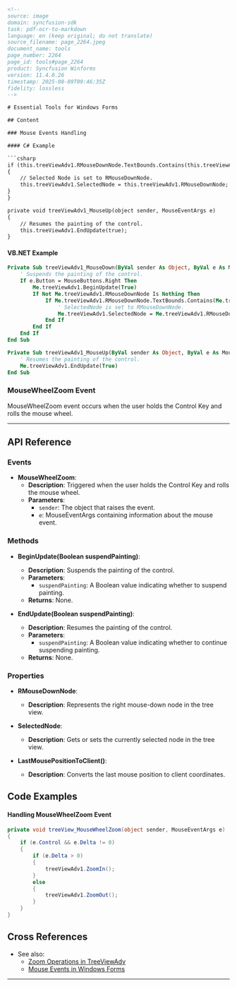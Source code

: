 ```html
<!--
source: image
domain: syncfusion-sdk
task: pdf-ocr-to-markdown
language: en (keep original; do not translate)
source_filename: page_2264.jpeg
document_name: tools
page_number: 2264
page_id: tools#page_2264
product: Syncfusion Winforms
version: 11.4.0.26
timestamp: 2025-08-09T09:46:35Z
fidelity: lossless
-->

# Essential Tools for Windows Forms

## Content

### Mouse Events Handling

#### C# Example

```csharp
if (this.treeViewAdv1.RMouseDownNode.TextBounds.Contains(this.treeViewAdv1.LastMousePositionToClient()))
{
    // Selected Node is set to RMouseDownNode.
    this.treeViewAdv1.SelectedNode = this.treeViewAdv1.RMouseDownNode;
}
}

private void treeViewAdv1_MouseUp(object sender, MouseEventArgs e)
{
    // Resumes the painting of the control.
    this.treeViewAdv1.EndUpdate(true);
}
```

#### VB.NET Example

```vb
Private Sub treeViewAdv1_MouseDown(ByVal sender As Object, ByVal e As MouseEventArgs)
    ' Suspends the painting of the control.
    If e.Button = MouseButtons.Right Then
        Me.treeViewAdv1.BeginUpdate(True)
        If Not Me.treeViewAdv1.RMouseDownNode Is Nothing Then
            If Me.treeViewAdv1.RMouseDownNode.TextBounds.Contains(Me.treeViewAdv1.LastMousePositionToClient()) Then
                ' SelectedNode is set to RMouseDownNode.
                Me.treeViewAdv1.SelectedNode = Me.treeViewAdv1.RMouseDownNode
            End If
        End If
    End If
End Sub

Private Sub treeViewAdv1_MouseUp(ByVal sender As Object, ByVal e As MouseEventArgs)
    ' Resumes the painting of the control.
    Me.treeViewAdv1.EndUpdate(True)
End Sub
```

### MouseWheelZoom Event

MouseWheelZoom event occurs when the user holds the Control Key and rolls the mouse wheel.

---

## API Reference

### Events

- **MouseWheelZoom**:
  - **Description**: Triggered when the user holds the Control Key and rolls the mouse wheel.
  - **Parameters**:
    - `sender`: The object that raises the event.
    - `e`: MouseEventArgs containing information about the mouse event.

### Methods

- **BeginUpdate(Boolean suspendPainting)**:
  - **Description**: Suspends the painting of the control.
  - **Parameters**:
    - `suspendPainting`: A Boolean value indicating whether to suspend painting.
  - **Returns**: None.
  
- **EndUpdate(Boolean suspendPainting)**:
  - **Description**: Resumes the painting of the control.
  - **Parameters**:
    - `suspendPainting`: A Boolean value indicating whether to continue suspending painting.
  - **Returns**: None.

### Properties

- **RMouseDownNode**:
  - **Description**: Represents the right mouse-down node in the tree view.

- **SelectedNode**:
  - **Description**: Gets or sets the currently selected node in the tree view.

- **LastMousePositionToClient()**:
  - **Description**: Converts the last mouse position to client coordinates.

## Code Examples

#### Handling MouseWheelZoom Event

```csharp
private void treeView_MouseWheelZoom(object sender, MouseEventArgs e)
{
    if (e.Control && e.Delta != 0)
    {
        if (e.Delta > 0)
        {
            treeViewAdv1.ZoomIn();
        }
        else
        {
            treeViewAdv1.ZoomOut();
        }
    }
}
```

## Cross References

- See also:
  - [Zoom Operations in TreeViewAdv](#link-to-zoom-operations)
  - [Mouse Events in Windows Forms](#link-to-mouse-events)

---

<!-- tags: [syncfusion, control, event, mousewheelzoom, treeview, windowsforms, zoom] keywords: [mousewheel, zoom, treeviewadv, suspendpainting, beginupdate, endupdate, controlkey, mouseevents] -->
```